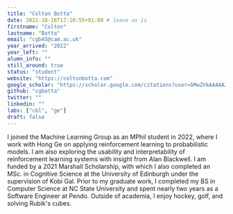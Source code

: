 ```yaml
---
title: "Colton Botta"
date: 2022-10-16T17:10:55+01:00 # leave as is
firstname: "Colton"
lastname: "Botta"
email: "cgb45@cam.ac.uk"
year_arrived: "2022"
year_left: ""
alumn_info: ""
still_around: true
status: "student"
website: "https://coltonbotta.com"
google_scholar: "https://scholar.google.com/citations?user=bMwZVkAAAAAJ&hl=en"
github: "cgbotta"
twitter: ""
linkedin: ""
labs: ["cbl", "ge"]
draft: false
---
```


I joined the Machine Learning Group as an MPhil student in 2022, where I work with Hong Ge on
applying reinforcement learning to probabilistic models. I am also exploring the usability and
interpretability of reinforcement learning systems with insight from Alan Blackwell.  I am funded by
a 2021 Marshall Scholarship, with which I also completed an MSc. in Cognitive Science at the
University of Edinburgh under the supervision of Kobi Gal. Prior to my graduate work, I completed my
BS in Computer Science at NC State University and spent nearly two years as a Software Engineer at
Pendo. Outside of academia, I enjoy hockey, golf, and solving Rubik's cubes.
